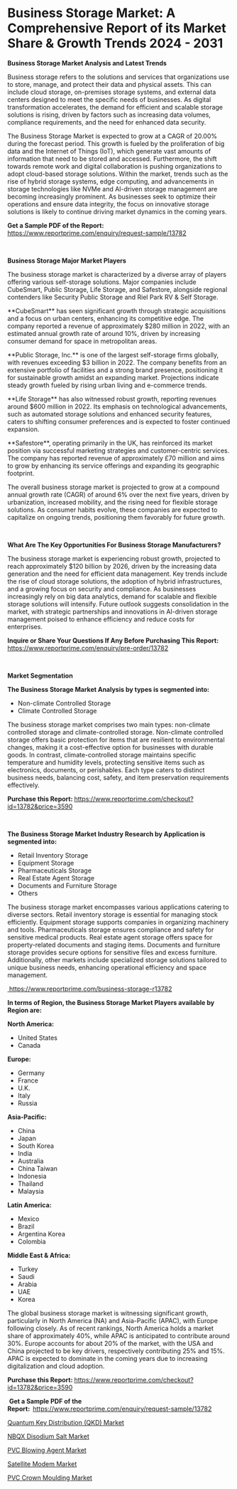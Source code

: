 <p><h1>Business Storage Market: A Comprehensive Report of its Market Share & Growth Trends 2024 - 2031</h1></p><p><strong>Business Storage Market Analysis and Latest Trends</strong></p>
<p><p>Business storage refers to the solutions and services that organizations use to store, manage, and protect their data and physical assets. This can include cloud storage, on-premises storage systems, and external data centers designed to meet the specific needs of businesses. As digital transformation accelerates, the demand for efficient and scalable storage solutions is rising, driven by factors such as increasing data volumes, compliance requirements, and the need for enhanced data security.</p><p>The Business Storage Market is expected to grow at a CAGR of 20.00% during the forecast period. This growth is fueled by the proliferation of big data and the Internet of Things (IoT), which generate vast amounts of information that need to be stored and accessed. Furthermore, the shift towards remote work and digital collaboration is pushing organizations to adopt cloud-based storage solutions. Within the market, trends such as the rise of hybrid storage systems, edge computing, and advancements in storage technologies like NVMe and AI-driven storage management are becoming increasingly prominent. As businesses seek to optimize their operations and ensure data integrity, the focus on innovative storage solutions is likely to continue driving market dynamics in the coming years.</p></p>
<p><strong>Get a Sample PDF of the Report:&nbsp;</strong> <a href="https://www.reportprime.com/enquiry/request-sample/13782?utm_campaign=1170&utm_medium=2&utm_source=Github&utm_content=ia&utm_term=11102024&utm_id=business-storage">https://www.reportprime.com/enquiry/request-sample/13782</a></p>
<p>&nbsp;</p>
<p><strong>Business Storage Major Market Players</strong></p>
<p><p>The business storage market is characterized by a diverse array of players offering various self-storage solutions. Major companies include CubeSmart, Public Storage, Life Storage, and Safestore, alongside regional contenders like Security Public Storage and Riel Park RV & Self Storage. </p><p>**CubeSmart** has seen significant growth through strategic acquisitions and a focus on urban centers, enhancing its competitive edge. The company reported a revenue of approximately $280 million in 2022, with an estimated annual growth rate of around 10%, driven by increasing consumer demand for space in metropolitan areas.</p><p>**Public Storage, Inc.** is one of the largest self-storage firms globally, with revenues exceeding $3 billion in 2022. The company benefits from an extensive portfolio of facilities and a strong brand presence, positioning it for sustainable growth amidst an expanding market. Projections indicate steady growth fueled by rising urban living and e-commerce trends.</p><p>**Life Storage** has also witnessed robust growth, reporting revenues around $600 million in 2022. Its emphasis on technological advancements, such as automated storage solutions and enhanced security features, caters to shifting consumer preferences and is expected to foster continued expansion.</p><p>**Safestore**, operating primarily in the UK, has reinforced its market position via successful marketing strategies and customer-centric services. The company has reported revenue of approximately £70 million and aims to grow by enhancing its service offerings and expanding its geographic footprint.</p><p>The overall business storage market is projected to grow at a compound annual growth rate (CAGR) of around 6% over the next five years, driven by urbanization, increased mobility, and the rising need for flexible storage solutions. As consumer habits evolve, these companies are expected to capitalize on ongoing trends, positioning them favorably for future growth.</p></p>
<p>&nbsp;</p>
<p><strong>What Are The Key Opportunities For Business Storage Manufacturers?</strong></p>
<p><p>The business storage market is experiencing robust growth, projected to reach approximately $120 billion by 2026, driven by the increasing data generation and the need for efficient data management. Key trends include the rise of cloud storage solutions, the adoption of hybrid infrastructures, and a growing focus on security and compliance. As businesses increasingly rely on big data analytics, demand for scalable and flexible storage solutions will intensify. Future outlook suggests consolidation in the market, with strategic partnerships and innovations in AI-driven storage management poised to enhance efficiency and reduce costs for enterprises.</p></p>
<p><strong>Inquire or Share Your Questions If Any Before Purchasing This Report:</strong> <a href="https://www.reportprime.com/enquiry/pre-order/13782?utm_campaign=1170&utm_medium=2&utm_source=Github&utm_content=ia&utm_term=11102024&utm_id=business-storage">https://www.reportprime.com/enquiry/pre-order/13782</a></p>
<p>&nbsp;</p>
<p><strong>Market Segmentation</strong></p>
<p><strong>The Business Storage Market Analysis by types is segmented into:</strong></p>
<p><ul><li>Non-climate Controlled Storage</li><li>Climate Controlled Storage</li></ul></p>
<p><p>The business storage market comprises two main types: non-climate controlled storage and climate-controlled storage. Non-climate controlled storage offers basic protection for items that are resilient to environmental changes, making it a cost-effective option for businesses with durable goods. In contrast, climate-controlled storage maintains specific temperature and humidity levels, protecting sensitive items such as electronics, documents, or perishables. Each type caters to distinct business needs, balancing cost, safety, and item preservation requirements effectively.</p></p>
<p><strong>Purchase this Report:&nbsp;</strong><a href="https://www.reportprime.com/checkout?id=13782&price=3590&utm_campaign=1170&utm_medium=2&utm_source=Github&utm_content=ia&utm_term=11102024&utm_id=business-storage">https://www.reportprime.com/checkout?id=13782&price=3590</a></p>
<p>&nbsp;</p>
<p><strong>The Business Storage Market Industry Research by Application is segmented into:</strong></p>
<p><ul><li>Retail Inventory Storage</li><li>Equipment Storage</li><li>Pharmaceuticals Storage</li><li>Real Estate Agent Storage</li><li>Documents and Furniture Storage</li><li>Others</li></ul></p>
<p><p>The business storage market encompasses various applications catering to diverse sectors. Retail inventory storage is essential for managing stock efficiently. Equipment storage supports companies in organizing machinery and tools. Pharmaceuticals storage ensures compliance and safety for sensitive medical products. Real estate agent storage offers space for property-related documents and staging items. Documents and furniture storage provides secure options for sensitive files and excess furniture. Additionally, other markets include specialized storage solutions tailored to unique business needs, enhancing operational efficiency and space management.</p></p>
<p><a href="https://www.reportprime.com/business-storage-r13782?utm_campaign=1170&utm_medium=2&utm_source=Github&utm_content=ia&utm_term=11102024&utm_id=business-storage">&nbsp;https://www.reportprime.com/business-storage-r13782</a></p>
<p><strong>In terms of Region, the Business Storage Market Players available by Region are:</strong></p>
<p>
    <p> <strong> North America: </strong>
        <ul>
            <li>United States</li>
            <li>Canada</li>
        </ul>
        </p> 
    <p> <strong> Europe: </strong>
        <ul>
            <li>Germany</li>
            <li>France</li>
            <li>U.K.</li>
            <li>Italy</li>
            <li>Russia</li>
        </ul>
        </p> 
    <p> <strong> Asia-Pacific: </strong>
        <ul>
            <li>China</li>
            <li>Japan</li>
            <li>South Korea</li>
            <li>India</li>
            <li>Australia</li>
            <li>China Taiwan</li>
            <li>Indonesia</li>
            <li>Thailand</li>
            <li>Malaysia</li>
        </ul>
        </p> 
    <p> <strong> Latin America: </strong>
        <ul>
            <li>Mexico</li>
            <li>Brazil</li>
            <li>Argentina Korea</li>
            <li>Colombia</li>
        </ul>
        </p> 
    <p> <strong> Middle East & Africa: </strong>
        <ul>
            <li>Turkey</li>
            <li>Saudi</li>
            <li>Arabia</li>
            <li>UAE</li>
            <li>Korea</li>
        </ul>
    </p>
    </p>
<p><p>The global business storage market is witnessing significant growth, particularly in North America (NA) and Asia-Pacific (APAC), with Europe following closely. As of recent rankings, North America holds a market share of approximately 40%, while APAC is anticipated to contribute around 30%. Europe accounts for about 20% of the market, with the USA and China projected to be key drivers, respectively contributing 25% and 15%. APAC is expected to dominate in the coming years due to increasing digitalization and cloud adoption.</p></p>
<p><strong>Purchase this Report: </strong><a href="https://www.reportprime.com/checkout?id=13782&price=3590&utm_campaign=1170&utm_medium=2&utm_source=Github&utm_content=ia&utm_term=11102024&utm_id=business-storage">https://www.reportprime.com/checkout?id=13782&price=3590</a></p>
<p>&nbsp;<strong>Get a Sample PDF of the Report:&nbsp;&nbsp;</strong><a href="https://www.reportprime.com/enquiry/request-sample/13782?utm_campaign=1170&utm_medium=2&utm_source=Github&utm_content=ia&utm_term=11102024&utm_id=business-storage">https://www.reportprime.com/enquiry/request-sample/13782</a></p>
<p><strong></strong></p>
<p><p><a href="https://issuu.com/reportprime-2/docs/quantum-key-distribution-qkd-market_bd00ccf754b145?utm_campaign=1170&utm_medium=2&utm_source=Github&utm_content=ia&utm_term=11102024&utm_id=business-storage">Quantum Key Distribution (QKD) Market</a></p><p><a href="https://www.linkedin.com/pulse/nbqx-disodium-salt-market-trends-detailed-study-its-segmentation-bagke?utm_campaign=1170&utm_medium=2&utm_source=Github&utm_content=ia&utm_term=11102024&utm_id=business-storage">NBQX Disodium Salt Market</a></p><p><a href="https://www.linkedin.com/pulse/pvc-blowing-agent-market-shifts-strategic-analysis-2024-2031-lfuac?utm_campaign=1170&utm_medium=2&utm_source=Github&utm_content=ia&utm_term=11102024&utm_id=business-storage">PVC Blowing Agent Market</a></p><p><a href="https://issuu.com/reportprime-2/docs/satellite-modem-market-size-2030.pp_dc0ea5778627f3?utm_campaign=1170&utm_medium=2&utm_source=Github&utm_content=ia&utm_term=11102024&utm_id=business-storage">Satellite Modem Market</a></p><p><a href="https://www.linkedin.com/pulse/pvc-crown-moulding-market-evolution-global-trends-regional-tsqec?utm_campaign=1170&utm_medium=2&utm_source=Github&utm_content=ia&utm_term=11102024&utm_id=business-storage">PVC Crown Moulding Market</a></p></p>